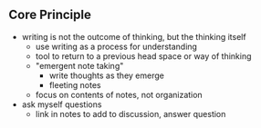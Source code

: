 ## Core Principle

- writing is not the outcome of thinking, but the thinking itself
	- use writing as a process for understanding
	- tool to return to a previous head space or way of thinking
	- "emergent note taking"
		- write thoughts as they emerge
		- fleeting notes
	- focus on contents of notes, not organization
- ask myself questions
	- link in notes to add to discussion, answer question

